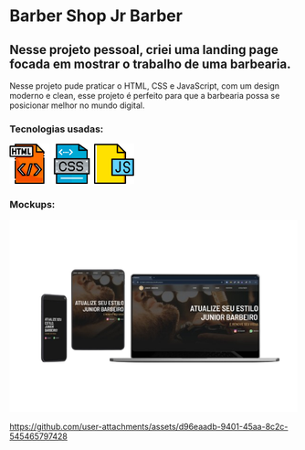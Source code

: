 # Barber Shop Jr Barber

## Nesse projeto pessoal, criei uma landing page focada em mostrar o trabalho de uma barbearia. 
Nesse projeto pude praticar o HTML, CSS e JavaScript, com um design moderno e clean, esse projeto 
é perfeito para que a barbearia possa se posicionar melhor no mundo digital.

### Tecnologias usadas:

<p>
  <img src="https://github.com/ailtonjunior11/barber-shop-jr-barber/blob/main/assets/img/html.png?raw=true" height="70" />
  <img src="https://github.com/ailtonjunior11/barber-shop-jr-barber/blob/main/assets/img/css.png?raw=true" height="70" />
  <img src="https://github.com/ailtonjunior11/barber-shop-jr-barber/blob/main/assets/img/js.png?raw=true" height="70" />
</p>

  ### Mockups:
  <img src="https://github.com/ailtonjunior11/barber-shop-jr-barber/blob/main/assets/img/mockups.png?raw=true" />
  
https://github.com/user-attachments/assets/d96eaadb-9401-45aa-8c2c-545465797428

